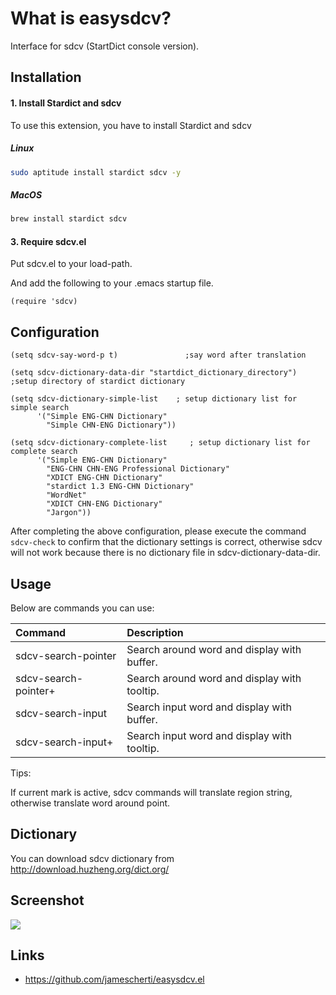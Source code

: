 # What is easysdcv?

Interface for sdcv (StartDict console version).

## Installation

#### 1. Install Stardict and sdcv

To use this extension, you have to install Stardict and sdcv

##### Linux
```Bash
sudo aptitude install stardict sdcv -y
```

##### MacOS
```Bash
brew install stardict sdcv
```

#### 3. Require sdcv.el

Put sdcv.el to your load-path.

And add the following to your .emacs startup file.

```Elisp
(require 'sdcv)
```

## Configuration

```Elisp
(setq sdcv-say-word-p t)               ;say word after translation

(setq sdcv-dictionary-data-dir "startdict_dictionary_directory") ;setup directory of stardict dictionary

(setq sdcv-dictionary-simple-list    ; setup dictionary list for simple search
      '("Simple ENG-CHN Dictionary"
        "Simple CHN-ENG Dictionary"))

(setq sdcv-dictionary-complete-list     ; setup dictionary list for complete search
      '("Simple ENG-CHN Dictionary"
        "ENG-CHN CHN-ENG Professional Dictionary"
        "XDICT ENG-CHN Dictionary"
        "stardict 1.3 ENG-CHN Dictionary"
        "WordNet"
        "XDICT CHN-ENG Dictionary"
        "Jargon"))
```

After completing the above configuration, please execute the command ```sdcv-check```
to confirm that the dictionary settings is correct,
otherwise sdcv will not work because there is no dictionary file in sdcv-dictionary-data-dir.

## Usage

Below are commands you can use:

| Command              | Description                                  |
| :---                 | :---                                         |
| sdcv-search-pointer  | Search around word and display with buffer.  |
| sdcv-search-pointer+ | Search around word and display with tooltip. |
| sdcv-search-input    | Search input word and display with buffer.   |
| sdcv-search-input+   | Search input word and display with tooltip.  |

Tips:

If current mark is active, sdcv commands will translate
region string, otherwise translate word around point.

## Dictionary
You can download sdcv dictionary from http://download.huzheng.org/dict.org/

## Screenshot

<img src="sdcv.png">

## Links

- https://github.com/jamescherti/easysdcv.el
